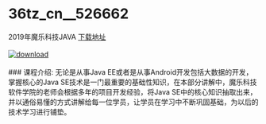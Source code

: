 # 36tz_cn__526662
2019年魔乐科技JAVA
[下载地址](http://www.36tz.cn/article/526662 "下载地址")
<br/></br>[![download](http://36tz.cn/muke_img/2019_08_1-105-300x213.png "下载地址")](http://www.36tz.cn/article/526662 "下载地址")
<br/></br>### 课程介绍:
无论是从事Java EE或者是从事Android开发包括大数据的开发，掌握核心的Java SE技术是一门最重要的基础性知识，在本部分讲解中，魔乐科技软件学院的老师会根据多年的项目开发经验，将Java SE中的核心知识抽取出来，并以通俗易懂的方式讲解给每一位学员，让学员在学习中不断巩固基础，为以后的技术学习进行铺垫。


